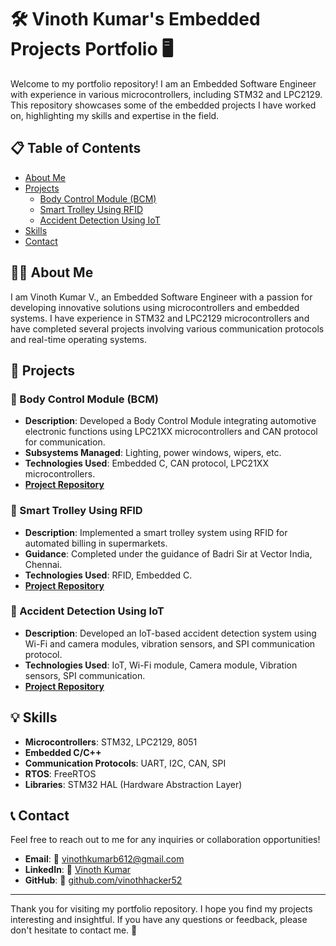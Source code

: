 # 🛠️ Vinoth Kumar's Embedded Projects Portfolio 🖥️
Welcome to my portfolio repository! I am an Embedded Software Engineer with experience in various microcontrollers, including STM32 and LPC2129. This repository showcases some of the embedded projects I have worked on, highlighting my skills and expertise in the field.

## 📋 Table of Contents
- [About Me](#about-me)
- [Projects](#projects)
  - [Body Control Module (BCM)](#body-control-module-bcm)
  - [Smart Trolley Using RFID](#smart-trolley-using-rfid)
  - [Accident Detection Using IoT](#accident-detection-using-iot)
- [Skills](#skills)
- [Contact](#contact)

## 👨‍💻 About Me
I am Vinoth Kumar V., an Embedded Software Engineer with a passion for developing innovative solutions using microcontrollers and embedded systems. I have experience in STM32 and LPC2129 microcontrollers and have completed several projects involving various communication protocols and real-time operating systems.

## 🚀 Projects

### 🚗 Body Control Module (BCM)
- **Description**: Developed a Body Control Module integrating automotive electronic functions using LPC21XX microcontrollers and CAN protocol for communication.
- **Subsystems Managed**: Lighting, power windows, wipers, etc.
- **Technologies Used**: Embedded C, CAN protocol, LPC21XX microcontrollers.
- **[Project Repository](https://github.com/vinothhacker52/Embedded_Projects/tree/main/Embedded%20Projects/CAN)**

### 🛒 Smart Trolley Using RFID
- **Description**: Implemented a smart trolley system using RFID for automated billing in supermarkets.
- **Guidance**: Completed under the guidance of Badri Sir at Vector India, Chennai.
- **Technologies Used**: RFID, Embedded C.
- **[Project Repository](https://github.com/vinothhacker52/Embedded_Projects/tree/main/Embedded%20Projects/SMART%20TROLLEY%20USING%20RFID)**

### 🚨 Accident Detection Using IoT
- **Description**: Developed an IoT-based accident detection system using Wi-Fi and camera modules, vibration sensors, and SPI communication protocol.
- **Technologies Used**: IoT, Wi-Fi module, Camera module, Vibration sensors, SPI communication.
- **[Project Repository](https://github.com/vinothhacker52/Embedded_Projects/tree/main/Embedded%20Projects/Accident_Detection_System_Using_IOT)**

## 💡 Skills
- **Microcontrollers**: STM32, LPC2129, 8051
- **Embedded C/C++**
- **Communication Protocols**: UART, I2C, CAN, SPI
- **RTOS**: FreeRTOS
- **Libraries**: STM32 HAL (Hardware Abstraction Layer)

## 📞 Contact
Feel free to reach out to me for any inquiries or collaboration opportunities!
- **Email**: 📧 vinothkumarb612@gmail.com
- **LinkedIn**: 🔗 [Vinoth Kumar](https://www.linkedin.com/in/vinoth-kumar-3539551b7)
- **GitHub**: 🐙 [github.com/vinothhacker52](https://github.com/vinothhacker52)

---

Thank you for visiting my portfolio repository. I hope you find my projects interesting and insightful. If you have any questions or feedback, please don't hesitate to contact me. 👋
